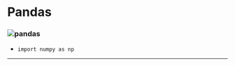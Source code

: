 # Pandas
### ![pandas](https://github.com/pandas-dev/pandas/blob/master/web/pandas/static/img/pandas.svg)<br>
* `import numpy as np`
---
